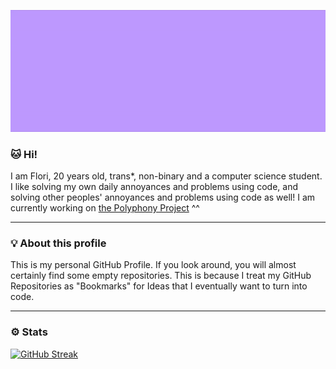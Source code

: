 ![](./cat-anim.gif)

### 🐱 Hi!

I am Flori, 20 years old, trans\*, non-binary and a computer science student. I like solving my own daily annoyances and problems using code, and solving other peoples' annoyances and problems using code as well! I am currently working on [the Polyphony Project](https://github.com/polyphony-chat/) ^^

---
### 💡 About this profile

This is my personal GitHub Profile. If you look around, you will almost certainly find some empty repositories. This is because I treat my GitHub Repositories as "Bookmarks" for Ideas that I eventually want to turn into code.

---
### ⚙️ Stats

[![GitHub Streak](https://streak-stats.demolab.com?user=bitfl0wer&theme=transparent&hide_border=true&border_radius=7.1)](https://git.io/streak-stats)
